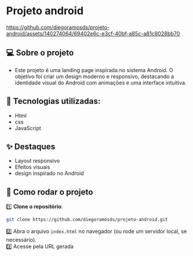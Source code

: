 
# Projeto android

https://github.com/diegoramosds/projeto-android/assets/140274064/69402e6c-e3cf-40bf-a85c-a81c8028bb70

## 💻 Sobre o projeto 

- Este projeto é uma landing page inspirada no sistema Android. O objetivo foi criar um design moderno e responsivo, destacando a identidade visual do Android com animações e uma interface intuitiva.


## 🚀 Tecnologias utilizadas: <br>
  - Html <br>
  - css <br>
  - JavaScript


## ✨ Destaques
  - Layout responsivo <br>
  - Efeitos visuais  <br>
  - design inspirado no Android


## 🚀 Como rodar o projeto

1️⃣ **Clone o repositório**:  
```bash
git clone https://github.com/diegoramosds/projeto-android.git
```
2️⃣ Abra o arquivo `index.html` no navegador (ou rode um servidor local, se necessário).<br>
3️⃣ Acesse pela URL gerada <br>
